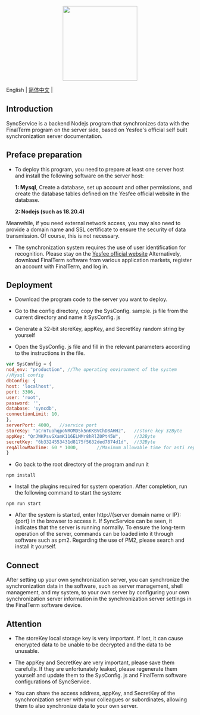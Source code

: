 <p align="center">
  <img width="200" src="https://www.yesfee.com/assets/img/logo.png">
</p>

English | [简体中文](./readme.ZH-CN.md) |

## Introduction
SyncService is a backend Nodejs program that synchronizes data with the FinalTerm program on the server side, based on Yesfee's official self built synchronization server documentation.

## Preface preparation
- To deploy this program, you need to prepare at least one server host and install the following software on the server host:

	**1: Mysql**, Create a database, set up account and other permissions, and create the database tables defined on the Yesfee official website in the database.

	**2: Nodejs (such as 18.20.4)**

Meanwhile, if you need external network access, you may also need to provide a domain name and SSL certificate to ensure the security of data transmission. Of course, this is not necessary.

- The synchronization system requires the use of user identification for recognition. Please stay on the [Yesfee official website](https://www.yesfee.com/download.html) Alternatively, download FinalTerm software from various application markets, register an account with FinalTerm, and log in.

## Deployment
- Download the program code to the server you want to deploy.

- Go to the config directory, copy the SysConfig. sample. js file from the current directory and name it SysConfig. js

- Generate a 32-bit storeKey, appKey, and SecretKey random string by yourself

- Open the SysConfig. js file and fill in the relevant parameters according to the instructions in the file.
```javascript
var SysConfig = {
nod_env: "production", //The operating environment of the system
//Mysql config
dbConfig: {				
host: 'localhost',
port: 3306,
user: 'root',
password: '',
database: 'syncdb',
connectionLimit: 10,
},
serverPort: 4000,   //service port
storeKey: "aCrnTuohqpoNROMDSk5nKKBVChD8AHHz",   //store key 32Byte
appKey: "QrJWKPsvGXamK116ELMMr8hRlZ0Pt45W",     //32Byte
secretKey: "6b3324553431d8175f5632ded7874d1d",  //32Byte
reqAllowMaxTime: 60 * 1000,       //Maximum allowable time for anti replay,millisecond
}
```
- Go back to the root directory of the program and run it
```dash
npm install
```
- Install the plugins required for system operation. After completion, run the following command to start the system:
```dash
npm run start
```
- After the system is started, enter http://{server domain name or IP}: {port} in the browser to access it. If SyncService can be seen, it indicates that the server is running normally. To ensure the long-term operation of the server, commands can be loaded into it through software such as pm2. Regarding the use of PM2, please search and install it yourself.

## Connect
After setting up your own synchronization server, you can synchronize the synchronization data in the software, such as server management, shell management, and my system, to your own server by configuring your own synchronization server information in the synchronization server settings in the FinalTerm software device.

## Attention
- The storeKey local storage key is very important. If lost, it can cause encrypted data to be unable to be decrypted and the data to be unusable.

- The appKey and SecretKey are very important, please save them carefully. If they are unfortunately leaked, please regenerate them yourself and update them to the SysConfig. js and FinalTerm software configurations of SyncService.

- You can share the access address, appKey, and SecretKey of the synchronization server with your colleagues or subordinates, allowing them to also synchronize data to your own server.

